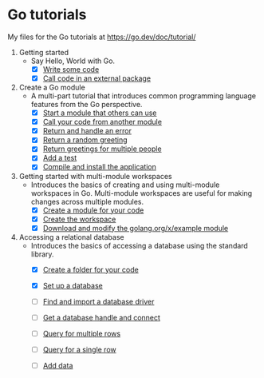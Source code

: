 # Go tutorials

My files for the Go tutorials at <https://go.dev/doc/tutorial/>

1. Getting started  
    * Say Hello, World with Go.
      * [x] [Write some code](https://go.dev/doc/tutorial/getting-started#code)
      * [x] [Call code in an external package](https://go.dev/doc/tutorial/getting-started#call)
2. Create a Go module
    * A multi-part tutorial that introduces common programming language features from the Go perspective.  
      * [x] [Start a module that others can use](https://go.dev/doc/tutorial/create-module#start)
      * [x] [Call your code from another module](https://go.dev/doc/tutorial/call-module-code)
      * [x] [Return and handle an error](https://go.dev/doc/tutorial/handle-errors.html)
      * [x] [Return a random greeting](https://go.dev/doc/tutorial/random-greeting.html)
      * [x] [Return greetings for multiple people](https://go.dev/doc/tutorial/greetings-multiple-people.html)
      * [x] [Add a test](https://go.dev/doc/tutorial/add-a-test.html)
      * [x] [Compile and install the application](https://go.dev/doc/tutorial/compile-install.html)
3. Getting started with multi-module workspaces
    * Introduces the basics of creating and using multi-module workspaces in Go. Multi-module workspaces are useful for making changes across multiple modules.
      * [x] [Create a module for your code](https://go.dev/doc/tutorial/workspaces#create_folder)
      * [x] [Create the workspace](https://go.dev/doc/tutorial/workspaces#create-the-workspace)
      * [x] [Download and modify the golang.org/x/example module](https://go.dev/doc/tutorial/workspaces#download-and-modify-the-golangorgxexample-module)
4. Accessing a relational database
    * Introduces the basics of accessing a database using the standard library.
      * [x] [Create a folder for your code](https://go.dev/doc/tutorial/database-access#create_folder)
      * [x] [Set up a database](https://go.dev/doc/tutorial/database-access#set_up_database)
      * [ ] [Find and import a database driver](https://go.dev/doc/tutorial/database-access#import_driver)
      * [ ] [Get a database handle and connect](https://go.dev/doc/tutorial/database-access#get_handle)
      * [ ] [Query for multiple rows](https://go.dev/doc/tutorial/database-access#multiple_rows)
      * [ ] [Query for a single row](https://go.dev/doc/tutorial/database-access#single_row)
      * [ ] [Add data](https://go.dev/doc/tutorial/database-access#add_data)
  